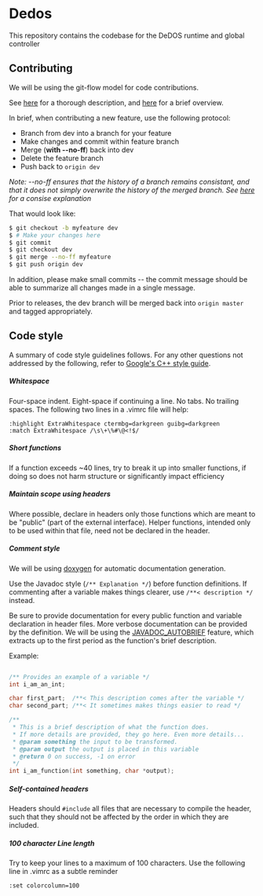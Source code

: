# Dedos

This repository contains the codebase for the DeDOS runtime and global controller

## Contributing

We will be using the git-flow model for code contributions.

See
[here](http://nvie.com/posts/a-successful-git-branching-model/)
for a thorough description, and
[here](https://datasift.github.io/gitflow/IntroducingGitFlow.html)
for a brief overview.

In brief, when contributing a new feature, use the following protocol:
* Branch from dev into a branch for your feature
* Make changes and commit within feature branch
* Merge (**with --no-ff**) back into dev
* Delete the feature branch
* Push back to `origin dev`

*Note: --no-ff ensures that the history of a branch remains consistant, 
and that it does not simply overwrite the history of the merged branch. 
See [here](http://nvie.com/img/merge-without-ff@2x.png) for a consise 
explanation*

That would look like:
```bash
$ git checkout -b myfeature dev
$ # Make your changes here
$ git commit
$ git checkout dev
$ git merge --no-ff myfeature
$ git push origin dev
```

In addition, please make small commits --
the commit message should be able to summarize all
changes made in a single message.

Prior to releases, the dev branch will be merged back into `origin master` and
tagged appropriately.

## Code style

A summary of code style guidelines follows. For any other questions not
addressed by the following, refer to
[Google's C++ style guide](https://google.github.io/styleguide/cppguide.html).

##### Whitespace
Four-space indent. Eight-space if continuing a line. No tabs. No trailing spaces.
The following two lines in a .vimrc file will help:
```vim
:highlight ExtraWhitespace ctermbg=darkgreen guibg=darkgreen
:match ExtraWhitespace /\s\+\%#\@<!$/
```

##### Short functions
If a function exceeds ~40 lines, try to break it up into smaller functions,
if doing so does not harm structure or significantly impact efficiency

##### Maintain scope using headers
Where possible, declare in headers only those functions which are meant to be
"public" (part of the external interface). Helper functions, intended only to
be used within that file, need not be declared in the header.

##### Comment style
We will be using
[doxygen](https://www.stack.nl/~dimitri/doxygen/manual/docblocks.html)
for automatic documentation generation.

Use the Javadoc style (`/** Explanation */`) before function definitions.
If commenting after a variable makes things clearer, use
`/**< description */` instead.

Be sure to provide documentation for every public function and variable
declaration in header files.
More verbose documentation can be provided by the definition. We will be using
the
[JAVADOC_AUTOBRIEF](https://www.stack.nl/~dimitri/doxygen/manual/config.html#cfg_javadoc_autobrief)
feature, which extracts up to the first period as the function's brief description.

Example:

```c

/** Provides an example of a variable */
int i_am_an_int;

char first_part;  /**< This description comes after the variable */
char second_part; /**< It sometimes makes things easier to read */

/**
 * This is a brief description of what the function does.
 * If more details are provided, they go here. Even more details...
 * @param something the input to be transformed.
 * @param output the output is placed in this variable
 * @return 0 on success, -1 on error
 */
int i_am_function(int something, char *output);
```

##### Self-contained headers
Headers should `#include` all files that are necessary to compile the header,
such that they should not be affected by the order in which they are included.

##### 100 character Line length
Try to keep your lines to a maximum of 100 characters. Use the following line
in .vimrc as a subtle reminder
```vim
:set colorcolumn=100
```

